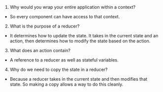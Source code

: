 1. Why would you wrap your entire application within a context?
* So every component can have access to that context.
2. What is the purpose of a reducer?
* It determines how to update the state. It takes in the current state and an action, then determines how to modify the state based on the action.
3. What does an action contain?
* A reference to a reducer as well as stateful variables. 
4. Why do we need to copy the state in a reducer?
* Because a reducer takes in the current state and then modifies that state. So making a copy allows a way to do this cleanly.
